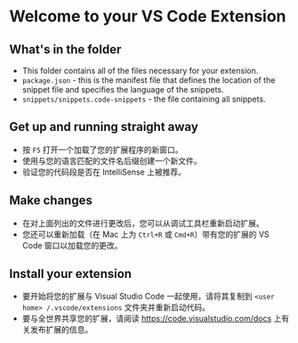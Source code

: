# Welcome to your VS Code Extension

## What's in the folder

* This folder contains all of the files necessary for your extension.
* `package.json` - this is the manifest file that defines the location of the snippet file and specifies the language of the snippets.
* `snippets/snippets.code-snippets` - the file containing all snippets.

## Get up and running straight away

* 按 `F5` 打开一个加载了您的扩展程序的新窗口。
* 使用与您的语言匹配的文件名后缀创建一个新文件。
* 验证您的代码段是否在 IntelliSense 上被推荐。

## Make changes

* 在对上面列出的文件进行更改后，您可以从调试工具栏重新启动扩展。
* 您还可以重新加载（在 Mac 上为 `Ctrl+R` 或 `Cmd+R`）带有您的扩展的 VS Code 窗口以加载您的更改。

## Install your extension

* 要开始将您的扩展与 Visual Studio Code 一起使用，请将其复制到 `<user home> /.vscode/extensions` 文件夹并重新启动代码。
* 要与全世界共享您的扩展，请阅读 https://code.visualstudio.com/docs 上有关发布扩展的信息。
